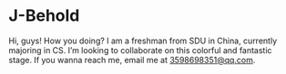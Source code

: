 # J-Behold
Hi, guys! How you doing?
I am a freshman from SDU in China, currently majoring in CS.
I’m looking to collaborate on this colorful and fantastic stage.
If you wanna reach me, email me at 3598698351@qq.com.
